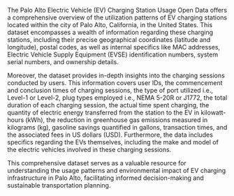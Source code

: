 The Palo Alto Electric Vehicle (EV) Charging Station Usage Open Data offers a comprehensive overview of the utilization patterns of EV charging stations located within the city of Palo Alto, California, in the 
United States. This dataset encompasses a wealth of information regarding these charging stations, including their precise geographical coordinates (latitude and longitude), postal codes, as well as internal 
specifics like MAC addresses, Electric Vehicle Supply Equipment (EVSE) identification numbers, system serial numbers, and ownership details.

Moreover, the dataset provides in-depth insights into the charging sessions conducted by users. This information covers user IDs, the commencement and conclusion times of charging sessions, the type of port utilized 
i.e., Level-1 or Level-2, plug types employed i.e., NEMA 5-20R or J1772, the total duration of each charging session, the actual time spent charging, the quantity of electric energy transferred from the station to 
the EV in kilowatt-hours (kWh), the reduction in greenhouse gas emissions measured in kilograms (kg), gasoline savings quantified in gallons, transaction times, and the associated fees in US dollars (USD). 
Furthermore, the data includes specifics regarding the EVs themselves, including the make and model of the electric vehicles involved in these charging sessions.

This comprehensive dataset serves as a valuable resource for understanding the usage patterns and environmental impact of EV charging infrastructure in Palo Alto, facilitating informed decision-making and 
sustainable transportation planning.
